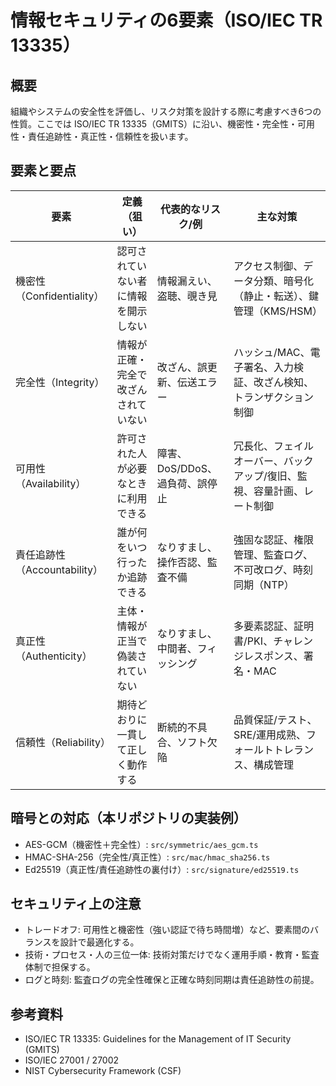 # 情報セキュリティの6要素（ISO/IEC TR 13335）

## 概要
組織やシステムの安全性を評価し、リスク対策を設計する際に考慮すべき6つの性質。ここでは ISO/IEC TR 13335（GMITS）に沿い、機密性・完全性・可用性・責任追跡性・真正性・信頼性を扱います。

## 要素と要点
| 要素                         | 定義（狙い）                         | 代表的なリスク/例                | 主な対策                                                                |
| ---------------------------- | ------------------------------------ | -------------------------------- | ----------------------------------------------------------------------- |
| 機密性（Confidentiality）    | 認可されていない者に情報を開示しない | 情報漏えい、盗聴、覗き見         | アクセス制御、データ分類、暗号化（静止・転送）、鍵管理（KMS/HSM）       |
| 完全性（Integrity）          | 情報が正確・完全で改ざんされていない | 改ざん、誤更新、伝送エラー       | ハッシュ/MAC、電子署名、入力検証、改ざん検知、トランザクション制御      |
| 可用性（Availability）       | 許可された人が必要なときに利用できる | 障害、DoS/DDoS、過負荷、誤停止   | 冗長化、フェイルオーバー、バックアップ/復旧、監視、容量計画、レート制御 |
| 責任追跡性（Accountability） | 誰が何をいつ行ったか追跡できる       | なりすまし、操作否認、監査不備   | 強固な認証、権限管理、監査ログ、不可改ログ、時刻同期（NTP）             |
| 真正性（Authenticity）       | 主体・情報が正当で偽装されていない   | なりすまし、中間者、フィッシング | 多要素認証、証明書/PKI、チャレンジレスポンス、署名・MAC                 |
| 信頼性（Reliability）        | 期待どおりに一貫して正しく動作する   | 断続的不具合、ソフト欠陥         | 品質保証/テスト、SRE/運用成熟、フォールトトレランス、構成管理           |

## 暗号との対応（本リポジトリの実装例）
- AES-GCM（機密性＋完全性）: `src/symmetric/aes_gcm.ts`
- HMAC-SHA-256（完全性/真正性）: `src/mac/hmac_sha256.ts`
- Ed25519（真正性/責任追跡性の裏付け）: `src/signature/ed25519.ts`

## セキュリティ上の注意
- トレードオフ: 可用性と機密性（強い認証で待ち時間増）など、要素間のバランスを設計で最適化する。
- 技術・プロセス・人の三位一体: 技術対策だけでなく運用手順・教育・監査体制で担保する。
- ログと時刻: 監査ログの完全性確保と正確な時刻同期は責任追跡性の前提。

## 参考資料
- ISO/IEC TR 13335: Guidelines for the Management of IT Security (GMITS)
- ISO/IEC 27001 / 27002
- NIST Cybersecurity Framework (CSF) 